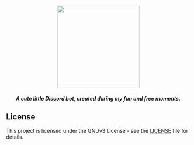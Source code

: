 <p align="center">
  <img width="225" height="225" src="https://i.imgur.com/ufq5WOM.png">
</p>

<h5 align="center">A cute little Discord bot, created during my fun and free moments.</h5>

## License

This project is licensed under the GNUv3 License - see the [LICENSE](LICENSE.md) file for details.
